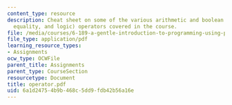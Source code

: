 ```yaml
---
content_type: resource
description: Cheat sheet on some of the various arithmetic and boolean (comparison,
  equality, and logic) operators covered in the course.
file: /media/courses/6-189-a-gentle-introduction-to-programming-using-python-january-iap-2008/6a1d24754b9b468c5dd9fdb42b56a16e_operator.pdf
file_type: application/pdf
learning_resource_types:
- Assignments
ocw_type: OCWFile
parent_title: Assignments
parent_type: CourseSection
resourcetype: Document
title: operator.pdf
uid: 6a1d2475-4b9b-468c-5dd9-fdb42b56a16e
---
```

